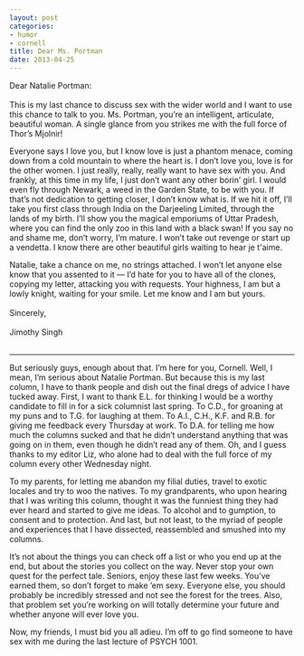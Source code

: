 ```yaml
---
layout: post
categories: 
- humor
- cornell
title: Dear Ms. Portman
date: 2013-04-25
---
```


Dear Natalie Portman: 
<br/><br/>
This is my last chance to discuss sex with the wider world and I want to use this chance to talk to you. Ms. Portman, you’re an intelligent, articulate, beautiful woman. A single glance from you strikes me with the full force of Thor’s Mjolnir!
<!-- more -->
Everyone says I love you, but I know love is just a phantom menace, coming down from a cold mountain to where the heart is. I don’t love you, love is for the other women. I just really, really, really want to have sex with you. And frankly, at this time in my life, I just don’t want any other borin’ girl. I would even fly through Newark, a weed in the Garden State, to be with you. If that’s not dedication to getting closer, I don’t know what is. If we hit it off, I’ll take you first class through India on the Darjeeling Limited, through the lands of my birth. I’ll show you the magical emporiums of Uttar Pradesh, where you can find the only zoo in this land with a black swan! If you say no and shame me, don’t worry, I’m mature. I won’t take out revenge or start up a vendetta. I know there are other beautiful girls waiting to hear je t'aime. 

Natalie, take a chance on me, no strings attached. I won’t let anyone else know that you assented to it — I’d hate for you to have all of the clones, copying my letter, attacking you with requests. Your highness, I am but a lowly knight, waiting for your smile. Let me know and I am but yours.
<br/><br/>
Sincerely,
<br/><br/>
Jimothy Singh
<br/><br/>
<hr/>
But seriously guys, enough about that. I’m here for you, Cornell.  Well, I mean, I’m serious about Natalie Portman.  But because this is my last column, I have to thank people and dish out the final dregs of advice I have tucked away. First, I want to thank E.L. for thinking I would be a worthy candidate to fill in for a sick columnist last spring. To C.D., for groaning at my puns and to T.G. for laughing at them. To A.I., C.H., K.F. and R.B. for giving me feedback every Thursday at work. To D.A. for telling me how much the columns sucked and that he didn’t understand anything that was going on in them, even though he didn’t read any of them. Oh, and I guess thanks to my editor Liz, who alone had to deal with the full force of my column every other Wednesday night. 

To my parents, for letting me abandon my filial duties, travel to exotic locales and try to woo the natives. To my grandparents, who upon hearing that I was writing this column, thought it was the funniest thing they had ever heard and started to give me ideas. To alcohol and to gumption, to consent and to protection. And last, but not least, to the myriad of people and experiences that I have dissected, reassembled and smushed into my columns. 

It’s not about the things you can check off a list or who you end up at the end, but  about the stories you collect on the way.  Never stop your own quest for the perfect tale. Seniors, enjoy these last few weeks. You’ve earned them, so don’t forget to make ’em sexy. Everyone else, you should probably be incredibly stressed and not see the forest for the trees. Also, that problem set you’re working on will totally determine your future and whether anyone will ever love you. 

Now, my friends, I must bid you all adieu. I’m off to go find someone to have sex with me during the last lecture of PSYCH 1001.